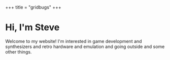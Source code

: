 +++
title = "gridbugs"
+++

# Hi, I'm Steve

Welcome to my website! I'm interested in game development and
synthesizers and retro hardware and emulation and going outside and
some other things.
